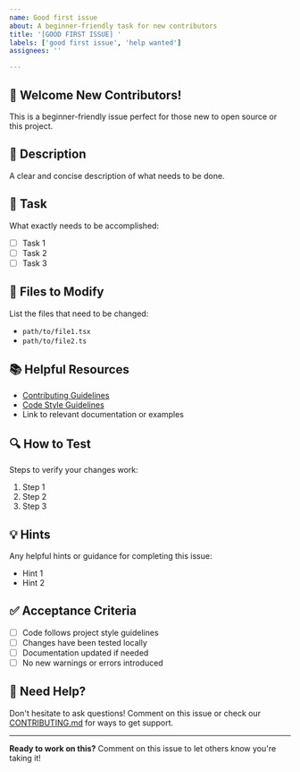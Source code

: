 ```yaml
---
name: Good first issue
about: A beginner-friendly task for new contributors
title: '[GOOD FIRST ISSUE] '
labels: ['good first issue', 'help wanted']
assignees: ''

---
```


## 👋 Welcome New Contributors!

This is a beginner-friendly issue perfect for those new to open source or this project.

## 📝 Description
A clear and concise description of what needs to be done.

## 🎯 Task
What exactly needs to be accomplished:
- [ ] Task 1
- [ ] Task 2
- [ ] Task 3

## 📂 Files to Modify
List the files that need to be changed:
- `path/to/file1.tsx`
- `path/to/file2.ts`

## 📚 Helpful Resources
- [Contributing Guidelines](../../CONTRIBUTING.md)
- [Code Style Guidelines](../../CONTRIBUTING.md#code-style-guidelines)
- Link to relevant documentation or examples

## 🔍 How to Test
Steps to verify your changes work:
1. Step 1
2. Step 2
3. Step 3

## 💡 Hints
Any helpful hints or guidance for completing this issue:
- Hint 1
- Hint 2

## ✅ Acceptance Criteria
- [ ] Code follows project style guidelines
- [ ] Changes have been tested locally
- [ ] Documentation updated if needed
- [ ] No new warnings or errors introduced

## 🤝 Need Help?
Don't hesitate to ask questions! Comment on this issue or check our [CONTRIBUTING.md](../../CONTRIBUTING.md#getting-help) for ways to get support.

---

**Ready to work on this?** Comment on this issue to let others know you're taking it!
